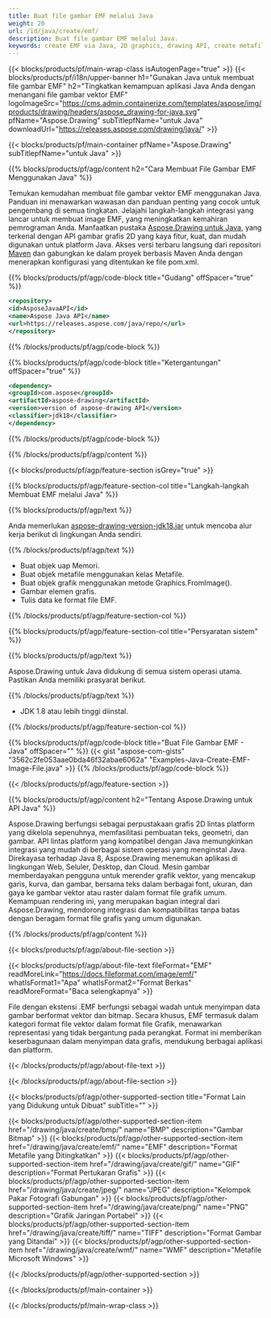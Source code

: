 ```yaml
---
title: Buat file gambar EMF melalui Java
weight: 20
url: /id/java/create/emf/
description: Buat file gambar EMF melalui Java.
keywords: create EMF via Java, 2D graphics, drawing API, create metafile in Java, Drawing untuk Java, save EMF image file, cross-platform 2D graphic library, Metafile class, vector graphics drawing, draw line, EMF image file, Graphics file formats
---
```


{{< blocks/products/pf/main-wrap-class isAutogenPage="true" >}}
{{< blocks/products/pf/i18n/upper-banner h1="Gunakan Java untuk membuat file gambar EMF" h2="Tingkatkan kemampuan aplikasi Java Anda dengan menangani file gambar vektor EMF" logoImageSrc="https://cms.admin.containerize.com/templates/aspose/img/products/drawing/headers/aspose_drawing-for-java.svg" pfName="Aspose.Drawing" subTitlepfName="untuk Java" downloadUrl="https://releases.aspose.com/drawing/java/" >}}

{{< blocks/products/pf/main-container pfName="Aspose.Drawing" subTitlepfName="untuk Java" >}}


{{% blocks/products/pf/agp/content h2="Cara Membuat File Gambar EMF Menggunakan Java" %}}

Temukan kemudahan membuat file gambar vektor EMF menggunakan Java. Panduan ini menawarkan wawasan dan panduan penting yang cocok untuk pengembang di semua tingkatan. Jelajahi langkah-langkah integrasi yang lancar untuk membuat image EMF, yang meningkatkan kemahiran pemrograman Anda. Manfaatkan pustaka [Aspose.Drawing untuk Java](https://products.aspose.com/drawing/java), yang terkenal dengan API gambar grafis 2D yang kaya fitur, kuat, dan mudah digunakan untuk platform Java. Akses versi terbaru langsung dari repositori [Maven](https://releases.aspose.com/java/repo/com/aspose/aspose-drawing/) dan gabungkan ke dalam proyek berbasis Maven Anda dengan menerapkan konfigurasi yang ditentukan ke file pom.xml.

{{% blocks/products/pf/agp/code-block title="Gudang" offSpacer="true" %}}

```xml
<repository>
<id>AsposeJavaAPI</id>
<name>Aspose Java API</name>
<url>https://releases.aspose.com/java/repo/</url>
</repository>
```

{{% /blocks/products/pf/agp/code-block %}}

{{% blocks/products/pf/agp/code-block title="Ketergantungan" offSpacer="true" %}}

```xml
<dependency>
<groupId>com.aspose</groupId>
<artifactId>aspose-drawing</artifactId>
<version>version of aspose-drawing API</version>
<classifier>jdk18</classifier>
</dependency>
```

{{% /blocks/products/pf/agp/code-block %}}

{{% /blocks/products/pf/agp/content %}}


{{< blocks/products/pf/agp/feature-section isGrey="true" >}}

{{% blocks/products/pf/agp/feature-section-col title="Langkah-langkah Membuat EMF melalui Java" %}}

{{% blocks/products/pf/agp/text %}}

Anda memerlukan [aspose-drawing-version-jdk18.jar](https://releases.aspose.com/drawing/java/) untuk mencoba alur kerja berikut di lingkungan Anda sendiri.

{{% /blocks/products/pf/agp/text %}}

+ Buat objek uap Memori.
+ Buat objek metafile menggunakan kelas Metafile.
+ Buat objek grafik menggunakan metode Graphics.FromImage().
+ Gambar elemen grafis.
+ Tulis data ke format file EMF.

{{% /blocks/products/pf/agp/feature-section-col %}}

{{% blocks/products/pf/agp/feature-section-col title="Persyaratan sistem" %}}

{{% blocks/products/pf/agp/text %}}

Aspose.Drawing untuk Java didukung di semua sistem operasi utama. Pastikan Anda memiliki prasyarat berikut.

{{% /blocks/products/pf/agp/text %}}

- JDK 1.8 atau lebih tinggi diinstal.

{{% /blocks/products/pf/agp/feature-section-col %}}

{{% blocks/products/pf/agp/code-block title="Buat File Gambar EMF - Java" offSpacer="" %}}
{{< gist "aspose-com-gists" "3562c2fe053aae0bda46f32abae6062a" "Examples-Java-Create-EMF-Image-File.java" >}}
{{% /blocks/products/pf/agp/code-block %}}

{{< /blocks/products/pf/agp/feature-section >}}


<!-- aboutfile Starts -->

{{% blocks/products/pf/agp/content h2="Tentang Aspose.Drawing untuk API Java" %}}

Aspose.Drawing berfungsi sebagai perpustakaan grafis 2D lintas platform yang dikelola sepenuhnya, memfasilitasi pembuatan teks, geometri, dan gambar. API lintas platform yang kompatibel dengan Java memungkinkan integrasi yang mudah di berbagai sistem operasi yang menginstal Java. Direkayasa terhadap Java 8, Aspose.Drawing menemukan aplikasi di lingkungan Web, Seluler, Desktop, dan Cloud. Mesin gambar memberdayakan pengguna untuk merender grafik vektor, yang mencakup garis, kurva, dan gambar, bersama teks dalam berbagai font, ukuran, dan gaya ke gambar vektor atau raster dalam format file grafik umum. Kemampuan rendering ini, yang merupakan bagian integral dari Aspose.Drawing, mendorong integrasi dan kompatibilitas tanpa batas dengan beragam format file grafis yang umum digunakan.

{{% /blocks/products/pf/agp/content %}}


{{< blocks/products/pf/agp/about-file-section >}}

{{< blocks/products/pf/agp/about-file-text fileFormat="EMF" readMoreLink="https://docs.fileformat.com/image/emf/" whatIsFormat1="Apa" whatIsFormat2="Format Berkas" readMoreFormat="Baca selengkapnya" >}}

File dengan ekstensi .EMF berfungsi sebagai wadah untuk menyimpan data gambar berformat vektor dan bitmap. Secara khusus, EMF termasuk dalam kategori format file vektor dalam format file Grafik, menawarkan representasi yang tidak bergantung pada perangkat. Format ini memberikan keserbagunaan dalam menyimpan data grafis, mendukung berbagai aplikasi dan platform.

{{< /blocks/products/pf/agp/about-file-text >}}

{{< /blocks/products/pf/agp/about-file-section >}}

<!-- aboutfile Ends -->


{{< blocks/products/pf/agp/other-supported-section title="Format Lain yang Didukung untuk Dibuat" subTitle="" >}}

{{< blocks/products/pf/agp/other-supported-section-item href="/drawing/java/create/bmp/" name="BMP" description="Gambar Bitmap" >}}
{{< blocks/products/pf/agp/other-supported-section-item href="/drawing/java/create/emf/" name="EMF" description="Format Metafile yang Ditingkatkan" >}}
{{< blocks/products/pf/agp/other-supported-section-item href="/drawing/java/create/gif/" name="GIF" description="Format Pertukaran Grafis" >}}
{{< blocks/products/pf/agp/other-supported-section-item href="/drawing/java/create/jpeg/" name="JPEG" description="Kelompok Pakar Fotografi Gabungan" >}}
{{< blocks/products/pf/agp/other-supported-section-item href="/drawing/java/create/png/" name="PNG" description="Grafik Jaringan Portabel" >}}
{{< blocks/products/pf/agp/other-supported-section-item href="/drawing/java/create/tiff/" name="TIFF" description="Format Gambar yang Ditandai" >}}
{{< blocks/products/pf/agp/other-supported-section-item href="/drawing/java/create/wmf/" name="WMF" description="Metafile Microsoft Windows" >}}


{{< /blocks/products/pf/agp/other-supported-section >}}

{{< /blocks/products/pf/main-container >}}

{{< /blocks/products/pf/main-wrap-class >}}
